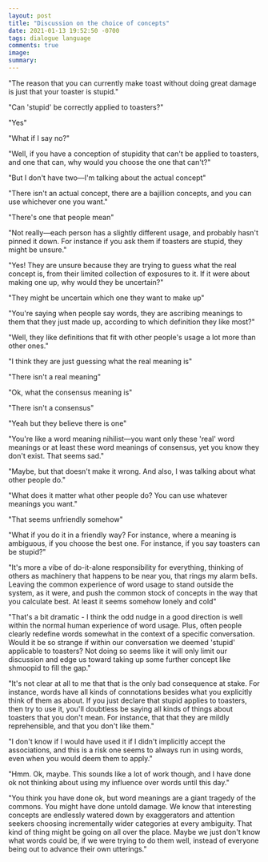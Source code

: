 ```yaml
---
layout: post
title: "Discussion on the choice of concepts"
date: 2021-01-13 19:52:50 -0700
tags: dialogue language
comments: true
image:
summary:
---
```

"The reason that you can currently make toast without doing great damage is just that your toaster is stupid."

"Can 'stupid' be correctly applied to toasters?"

"Yes"

"What if I say no?"

"Well, if you have a conception of stupidity that can't be applied to toasters, and one that can, why would you choose the one that can't?"

"But I don't have two&mdash;I'm talking about the actual concept"

"There isn't an actual concept, there are a bajillion concepts, and you can use whichever one you want."

"There's one that people mean"

"Not really&mdash;each person has a slightly different usage, and probably hasn't pinned it down. For instance if you ask them if toasters are stupid, they might be unsure."

"Yes! They are unsure because they are trying to guess what the real concept is, from their limited collection of exposures to it. If it were about making one up, why would they be uncertain?"

"They might be uncertain which one they want to make up"

"You're saying when people say words, they are ascribing meanings to them that they just made up, according to which definition they like most?"

"Well, they like definitions that fit with other people's usage a lot more than other ones."

"I think they are just guessing what the real meaning is"

"There isn't a real meaning"

"Ok, what the consensus meaning is"

"There isn't a consensus"

"Yeah but they believe there is one"

"You're like a word meaning nihilist&mdash;you want only these 'real' word meanings or at least these word meanings of consensus, yet you know they don't exist. That seems sad."

"Maybe, but that doesn't make it wrong. And also, I was talking about what other people do."

"What does it matter what other people do? You can use whatever meanings you want."

"That seems unfriendly somehow"

"What if you do it in a friendly way? For instance, where a meaning is ambiguous, if you choose the best one. For instance, if you say toasters can be stupid?"

"It's more a vibe of do-it-alone responsibility for everything, thinking of others as machinery that happens to be near you, that rings my alarm bells. Leaving the common experience of word usage to stand outside the system, as it were, and push the common stock of concepts in the way that you calculate best. At least it seems somehow lonely and cold"

"That's a bit dramatic - I think the odd nudge in a good direction is well within the normal human experience of word usage. Plus, often people clearly redefine words somewhat in the context of a specific conversation. Would it be so strange if within our conversation we deemed 'stupid' applicable to toasters? Not doing so seems like it will only limit our discussion and edge us toward taking up some further concept like shmoopid to fill the gap."

"It's not clear at all to me that that is the only bad consequence at stake. For instance, words have all kinds of connotations besides what you explicitly think of them as about. If you just declare that stupid applies to toasters, then try to use it, you'll doubtless be saying all kinds of things about toasters that you don't mean. For instance, that that they are mildly reprehensible, and that you don't like them."

"I don't know if I would have used it if I didn't implicitly accept the associations, and this is a risk one seems to always run in using words, even when you would deem them to apply."

"Hmm. Ok, maybe. This sounds like a lot of work though, and I have done ok not thinking about using my influence over words until this day."

"You think you have done ok, but word meanings are a giant tragedy of the commons. You might have done untold damage. We know that interesting concepts are endlessly watered down by exaggerators and attention seekers choosing incrementally wider categories at every ambiguity. That kind of thing might be going on all over the place. Maybe we just don't know what words could be, if we were trying to do them well, instead of everyone being out to advance their own utterings."
